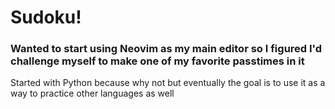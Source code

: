# Sudoku!

### Wanted to start using Neovim as my main editor so I figured I'd challenge myself to make one of my favorite passtimes in it
Started with Python because why not but eventually the goal is to use it as a way to practice other languages as well
